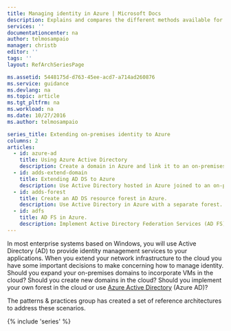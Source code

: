 ```yaml
---
title: Managing identity in Azure | Microsoft Docs
description: Explains and compares the different methods available for managing identity in hybrid systems that span the on-premises/cloud boundary with Azure.
services: ''
documentationcenter: na
author: telmosampaio
manager: christb
editor: ''
tags: ''
layout: RefArchSeriesPage

ms.assetid: 5448175d-d763-45ee-acd7-a714ad260876
ms.service: guidance
ms.devlang: na
ms.topic: article
ms.tgt_pltfrm: na
ms.workload: na
ms.date: 10/27/2016
ms.author: telmosampaio

series_title: Extending on-premises identity to Azure
columns: 2
articles:
  - id: azure-ad
    title: Using Azure Active Directory
    description: Create a domain in Azure and link it to an on-premises AD domain.
  - id: adds-extend-domain
    title: Extending AD DS to Azure
    description: Use Active Directory hosted in Azure joined to an on-premises forest.
  - id: adds-forest
    title: Create an AD DS resource forest in Azure.
    description: Use Active Directory in Azure with a separate forest.
  - id: adfs
    title: AD FS in Azure.
    description: Implement Active Directory Federation Services (AD FS) in Azure 
---
```

In most enterprise systems based on Windows, you will use Active Directory (AD) to provide identity management services to your applications. When you extend your network infrastructure to the cloud you have some important decisions to make concerning how to manage identity. Should you expand your on-premises domains to incorporate VMs in the cloud? Should you create new domains in the cloud? Should you implement your own forest in the cloud or use [Azure Active Directory][aad] (Azure AD)?

The patterns & practices group has created a set of reference architectures to address these scenarios.

{% include 'series' %}

[aad]: https://azure.microsoft.com/services/active-directory/
